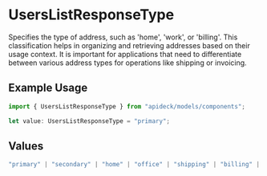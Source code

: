 # UsersListResponseType

Specifies the type of address, such as 'home', 'work', or 'billing'. This classification helps in organizing and retrieving addresses based on their usage context. It is important for applications that need to differentiate between various address types for operations like shipping or invoicing.

## Example Usage

```typescript
import { UsersListResponseType } from "apideck/models/components";

let value: UsersListResponseType = "primary";
```

## Values

```typescript
"primary" | "secondary" | "home" | "office" | "shipping" | "billing" | "other"
```
